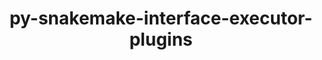 ---
title: "py-snakemake-interface-executor-plugins"
layout: cache
categories: [package, develop-2024-10-27]
meta: {"versions": ["9.2.0"], "compilers": ["gcc@=7.3.1"], "oss": ["amzn2"], "platforms": ["linux"], "targets": ["aarch64", "neoverse_n1", "x86_64_v3"], "stacks": ["aws-isc", "aws-isc-aarch64", "root"], "num_specs": 3, "num_specs_by_stack": {"root": 3, "aws-isc-aarch64": 2, "aws-isc": 1}}
spec_details: [{"hash": "hrzgglbmfva22wnovw2incrjqlkqkyti", "compiler": "gcc@=7.3.1", "versions": ["9.2.0"], "os": "amzn2", "platform": "linux", "target": "aarch64", "variants": ["build_system=python_pip"], "stacks": ["root", "aws-isc-aarch64"], "size": "-", "tarball": "https://binaries.spack.io/develop-2024-10-27/build_cache/linux-amzn2-aarch64/gcc-7.3.1/py-snakemake-interface-executor-plugins-9.2.0/linux-amzn2-aarch64-gcc-7.3.1-py-snakemake-interface-executor-plugins-9.2.0-hrzgglbmfva22wnovw2incrjqlkqkyti.spack"}, {"hash": "ygyog5p4v3yjauwwivyhbgjjuy2qlzzz", "compiler": "gcc@=7.3.1", "versions": ["9.2.0"], "os": "amzn2", "platform": "linux", "target": "neoverse_n1", "variants": ["build_system=python_pip"], "stacks": ["root", "aws-isc-aarch64"], "size": "-", "tarball": "https://binaries.spack.io/develop-2024-10-27/build_cache/linux-amzn2-neoverse_n1/gcc-7.3.1/py-snakemake-interface-executor-plugins-9.2.0/linux-amzn2-neoverse_n1-gcc-7.3.1-py-snakemake-interface-executor-plugins-9.2.0-ygyog5p4v3yjauwwivyhbgjjuy2qlzzz.spack"}, {"hash": "3mau3ztjomqzrqsbcegkjce2rw4wgtzb", "compiler": "gcc@=7.3.1", "versions": ["9.2.0"], "os": "amzn2", "platform": "linux", "target": "x86_64_v3", "variants": ["build_system=python_pip"], "stacks": ["aws-isc", "root"], "size": "-", "tarball": "https://binaries.spack.io/develop-2024-10-27/build_cache/linux-amzn2-x86_64_v3/gcc-7.3.1/py-snakemake-interface-executor-plugins-9.2.0/linux-amzn2-x86_64_v3-gcc-7.3.1-py-snakemake-interface-executor-plugins-9.2.0-3mau3ztjomqzrqsbcegkjce2rw4wgtzb.spack"}]
---